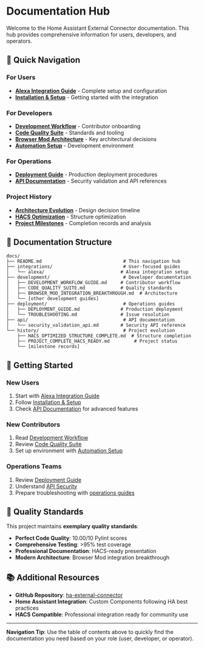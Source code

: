 # Documentation Hub

Welcome to the Home Assistant External Connector documentation. This hub provides comprehensive information for users, developers, and operators.

## 🎯 Quick Navigation

### For Users

- **[Alexa Integration Guide](integrations/alexa/)** - Complete setup and configuration
- **[Installation & Setup](deployment/)** - Getting started with the integration

### For Developers

- **[Development Workflow](development/DEVELOPMENT_WORKFLOW_GUIDE.md)** - Contributor onboarding
- **[Code Quality Suite](development/CODE_QUALITY_SUITE.md)** - Standards and tooling
- **[Browser Mod Architecture](development/BROWSER_MOD_INTEGRATION_BREAKTHROUGH.md)** - Key architectural decisions
- **[Automation Setup](development/AUTOMATION_SETUP.md)** - Development environment

### For Operations

- **[Deployment Guide](deployment/)** - Production deployment procedures
- **[API Documentation](api/)** - Security validation and API references

### Project History

- **[Architecture Evolution](history/ARCHITECTURE_EVOLUTION.md)** - Design decision timeline
- **[HACS Optimization](history/HACS_OPTIMIZED_STRUCTURE_COMPLETE.md)** - Structure optimization
- **[Project Milestones](history/)** - Completion records and analysis

## 📁 Documentation Structure

```text
docs/
├── README.md                              # This navigation hub
├── integrations/                          # User-focused guides
│   └── alexa/                            # Alexa integration setup
├── development/                           # Developer documentation
│   ├── DEVELOPMENT_WORKFLOW_GUIDE.md     # Contributor workflow
│   ├── CODE_QUALITY_SUITE.md             # Quality standards
│   ├── BROWSER_MOD_INTEGRATION_BREAKTHROUGH.md  # Architecture
│   └── [other development guides]
├── deployment/                            # Operations guides
│   ├── DEPLOYMENT_GUIDE.md               # Production deployment
│   └── TROUBLESHOOTING.md                # Issue resolution
├── api/                                   # API documentation
│   └── security_validation_api.md        # Security API reference
└── history/                               # Project evolution
    ├── HACS_OPTIMIZED_STRUCTURE_COMPLETE.md  # Structure completion
    ├── PROJECT_COMPLETE_HACS_READY.md         # Project status
    └── [milestone records]
```

## 🚀 Getting Started

### New Users

1. Start with [Alexa Integration Guide](integrations/alexa/)
2. Follow [Installation & Setup](deployment/)
3. Check [API Documentation](api/) for advanced features

### New Contributors

1. Read [Development Workflow](development/DEVELOPMENT_WORKFLOW_GUIDE.md)
2. Review [Code Quality Suite](development/CODE_QUALITY_SUITE.md)
3. Set up environment with [Automation Setup](development/AUTOMATION_SETUP.md)

### Operations Teams

1. Review [Deployment Guide](deployment/)
2. Understand [API Security](api/security_validation_api.md)
3. Prepare troubleshooting with [operations guides](deployment/)

## 🎯 Quality Standards

This project maintains **exemplary quality standards**:

- **Perfect Code Quality**: 10.00/10 Pylint scores
- **Comprehensive Testing**: >95% test coverage
- **Professional Documentation**: HACS-ready presentation
- **Modern Architecture**: Browser Mod integration breakthrough

## 📚 Additional Resources

- **GitHub Repository**: [ha-external-connector](https://github.com/jshessen/ha-external-connector)
- **Home Assistant Integration**: Custom Components following HA best practices
- **HACS Compatible**: Professional integration ready for community use

---

**Navigation Tip**: Use the table of contents above to quickly find the documentation you need based on your role (user, developer, or operator).

